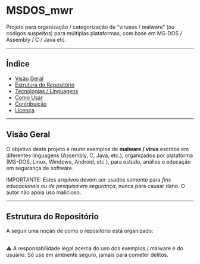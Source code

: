 # MSDOS_mwr

Projeto para organização / categorização de “viruses / malware” (ou códigos suspeitos) para múltiplas plataformas, com base em MS-DOS / Assembly / C / Java etc.

---

## Índice

- [Visão Geral](#visão-geral)  
- [Estrutura do Repositório](#estrutura-do-repositório)  
- [Tecnologias / Linguagens](#tecnologias--linguagens)  
- [Como Usar](#como-usar)  
- [Contribuição](#contribuição)  
- [Licença](#licença)  

---

## Visão Geral

O objetivo deste projeto é reunir exemplos de **malware / vírus** escritos em diferentes linguagens (Assembly, C, Java, etc.), organizados por plataforma (MS-DOS, Linux, Windows, Android, etc.), para estudo, análise e educação em segurança de software.  

IMPORTANTE: Estes arquivos devem ser usados somente para *fins educacionais ou de pesquisa em segurança*, nunca para causar dano. O autor não apoia uso malicioso.

---

## Estrutura do Repositório

A seguir uma noção de como o repositório está organizado:

##

⚠️ A responsabilidade legal acerca do uso dos exemplos / malware é do usuário. Só use em ambiente seguro, jamais para cometer delitos.
